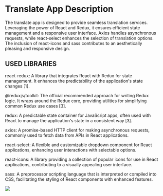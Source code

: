 # Translate App Description
The translate app is designed to provide seamless translation services. Leveraging the power of React and Redux, it ensures efficient state management and a responsive user interface. Axios handles asynchronous requests, while react-select enhances the selection of translation options. The inclusion of react-icons and sass contributes to an aesthetically pleasing and responsive design.


## USED LIBRARIES 
react-redux: A library that integrates React with Redux for state management. It enhances the predictability of the application's state changes [1].

@reduxjs/toolkit: The official recommended approach for writing Redux logic. It wraps around the Redux core, providing utilities for simplifying common Redux use cases [3].

redux: A predictable state container for JavaScript apps, often used with React to manage the application's state in a consistent way [3].

axios: A promise-based HTTP client for making asynchronous requests, commonly used to fetch data from APIs in React applications.

react-select: A flexible and customizable dropdown component for React applications, enhancing user interactions with selectable options.

react-icons: A library providing a collection of popular icons for use in React applications, contributing to a visually appealing user interface.

sass: A preprocessor scripting language that is interpreted or compiled into CSS, facilitating the styling of React components with enhanced features.

![](../translate.gif)


